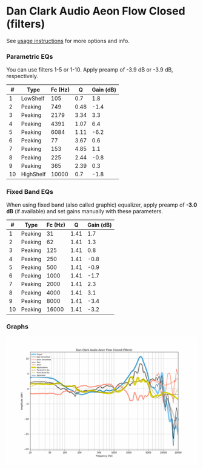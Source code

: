 # Dan Clark Audio Aeon Flow Closed (filters)
See [usage instructions](https://github.com/jaakkopasanen/AutoEq#usage) for more options and info.

### Parametric EQs
You can use filters 1-5 or 1-10. Apply preamp of -3.9 dB or -3.9 dB, respectively.

|   # | Type      |   Fc (Hz) |    Q |   Gain (dB) |
|-----|-----------|-----------|------|-------------|
|   1 | LowShelf  |       105 | 0.7  |         1.8 |
|   2 | Peaking   |       749 | 0.48 |        -1.4 |
|   3 | Peaking   |      2179 | 3.34 |         3.3 |
|   4 | Peaking   |      4391 | 1.07 |         6.4 |
|   5 | Peaking   |      6084 | 1.11 |        -6.2 |
|   6 | Peaking   |        77 | 3.67 |         0.6 |
|   7 | Peaking   |       153 | 4.85 |         1.1 |
|   8 | Peaking   |       225 | 2.44 |        -0.8 |
|   9 | Peaking   |       365 | 2.39 |         0.3 |
|  10 | HighShelf |     10000 | 0.7  |        -1.8 |

### Fixed Band EQs
When using fixed band (also called graphic) equalizer, apply preamp of **-3.0 dB** (if available) and set gains manually with these parameters.

|   # | Type    |   Fc (Hz) |    Q |   Gain (dB) |
|-----|---------|-----------|------|-------------|
|   1 | Peaking |        31 | 1.41 |         1.7 |
|   2 | Peaking |        62 | 1.41 |         1.3 |
|   3 | Peaking |       125 | 1.41 |         0.8 |
|   4 | Peaking |       250 | 1.41 |        -0.8 |
|   5 | Peaking |       500 | 1.41 |        -0.9 |
|   6 | Peaking |      1000 | 1.41 |        -1.7 |
|   7 | Peaking |      2000 | 1.41 |         2.3 |
|   8 | Peaking |      4000 | 1.41 |         3.1 |
|   9 | Peaking |      8000 | 1.41 |        -3.4 |
|  10 | Peaking |     16000 | 1.41 |        -3.2 |

### Graphs
![](./Dan%20Clark%20Audio%20Aeon%20Flow%20Closed%20(filters).png)
